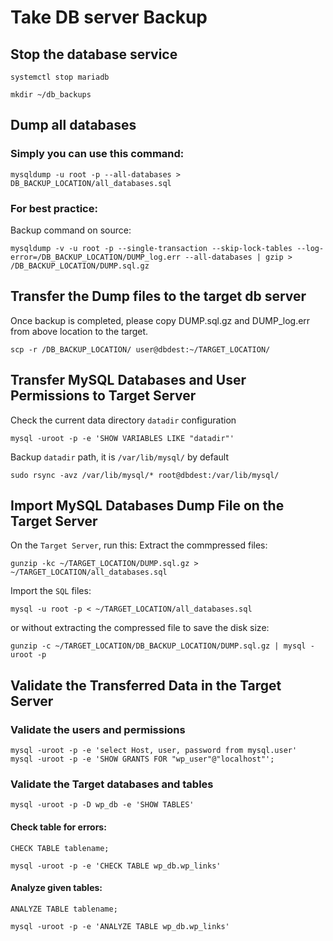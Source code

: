 # Take DB server Backup

## Stop the database service
```
systemctl stop mariadb
```

```
mkdir ~/db_backups
```
## Dump all databases
### Simply you can use this command:
```
mysqldump -u root -p --all-databases > DB_BACKUP_LOCATION/all_databases.sql
```
### For best practice:
Backup command on source:
```
mysqldump -v -u root -p --single-transaction --skip-lock-tables --log-error=/DB_BACKUP_LOCATION/DUMP_log.err --all-databases | gzip > /DB_BACKUP_LOCATION/DUMP.sql.gz
```

<!-- or 
```
mysqldump -u root -p --opt wp_db > DB_BACKUP_LOCATION/wp_db.sql
```
 -->
## Transfer the Dump files to the target db server
Once backup is completed, please copy DUMP.sql.gz and DUMP_log.err from above location to the target.
```
scp -r /DB_BACKUP_LOCATION/ user@dbdest:~/TARGET_LOCATION/
```

## Transfer MySQL Databases and User Permissions to Target Server

Check the current data directory `datadir` configuration
```
mysql -uroot -p -e 'SHOW VARIABLES LIKE "datadir"'
```

Backup `datadir` path, it is `/var/lib/mysql/` by default
```
sudo rsync -avz /var/lib/mysql/* root@dbdest:/var/lib/mysql/ 
```

## Import MySQL Databases Dump File on the Target Server
On the `Target Server`, run this:
Extract the commpressed files:
```
gunzip -kc ~/TARGET_LOCATION/DUMP.sql.gz > ~/TARGET_LOCATION/all_databases.sql
```
Import the `SQL` files:
```
mysql -u root -p < ~/TARGET_LOCATION/all_databases.sql
```
or without extracting the compressed file to save the disk size:
```
gunzip -c ~/TARGET_LOCATION/DB_BACKUP_LOCATION/DUMP.sql.gz | mysql -uroot -p
```
<!-- # mysql -u root -p wp_db < ~/db_backups/wp_db.sql  -->

## Validate the Transferred Data in the Target Server

### Validate the users and permissions
```
mysql -uroot -p -e 'select Host, user, password from mysql.user'
mysql -uroot -p -e 'SHOW GRANTS FOR "wp_user"@"localhost"';
```

### Validate the Target databases and tables
```
mysql -uroot -p -D wp_db -e 'SHOW TABLES'
```
<!-- select count(*) from wp_db.*; -->

#### Check table for errors:
```
CHECK TABLE tablename;
```

```
mysql -uroot -p -e 'CHECK TABLE wp_db.wp_links'
```
<!--
Repair table:
```
REPAIR TABLE tablename;
```
-->
#### Analyze given tables:
```
ANALYZE TABLE tablename;
```
```
mysql -uroot -p -e 'ANALYZE TABLE wp_db.wp_links'
```
<!--
Optimize table:
```
OPTIMIZE TABLE tablename;
```
-->